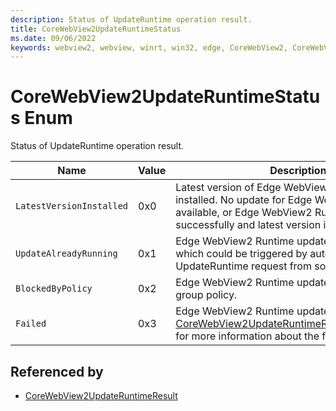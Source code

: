 ```yaml
---
description: Status of UpdateRuntime operation result.
title: CoreWebView2UpdateRuntimeStatus
ms.date: 09/06/2022
keywords: webview2, webview, winrt, win32, edge, CoreWebView2, CoreWebView2Controller, browser control, edge html, CoreWebView2UpdateRuntimeStatus
---
```


# CoreWebView2UpdateRuntimeStatus Enum

Status of UpdateRuntime operation result.

| Name |  Value | Description |
|--|--|--|
|`LatestVersionInstalled` | 0x0  |  Latest version of Edge WebView2 Runtime is installed. No update for Edge WebView2 Runtime is available, or Edge WebView2 Runtime is updated successfully and latest version is now installed.|
|`UpdateAlreadyRunning` | 0x1  |  Edge WebView2 Runtime update is already running, which could be triggered by auto update or by other UpdateRuntime request from some app.|
|`BlockedByPolicy` | 0x2  |  Edge WebView2 Runtime update is blocked by group policy.|
|`Failed` | 0x3  |  Edge WebView2 Runtime update failed. See [CoreWebView2UpdateRuntimeResult.ExtendedError](corewebview2updateruntimeresult.md#extendederror) for more information about the failure.|


## Referenced by

- [CoreWebView2UpdateRuntimeResult](corewebview2updateruntimeresult.md)
